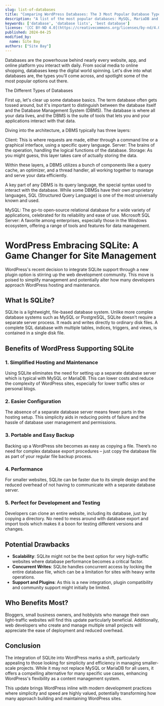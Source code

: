 ```yaml
---
slug: list-of-databases
title: "Comparing WordPress Databases: The 3 Most Popular Database Types"
description: "A list of the most popular databases: MySQL, MariaDB and SQLlite"
keywords: ['database', 'database lists', 'best database']
license: '[CC BY-ND 4.0](https://creativecommons.org/licenses/by-nd/4.0)'
published: 2024-04-25
modified_by:
  name: Site Bay
authors: ["Site Bay"]
---
```


Databases are the powerhouse behind nearly every website, app, and online platform you interact with daily. From social media to online shopping, databases keep the digital world spinning. Let's dive into what databases are, the types you'll come across, and spotlight some of the most popular options out there.

The Different Types of Databases

First up, let's clear up some database basics. The term database often gets tossed around, but it's important to distinguish between the database itself and the Database Management System (DBMS). The database is where all your data lives, and the DBMS is the suite of tools that lets you and your applications interact with that data.

Diving into the architecture, a DBMS typically has three layers:

Client: This is where requests are made, either through a command line or a graphical interface, using a specific query language.
Server: The brains of the operation, handling the logical functions of the database.
Storage: As you might guess, this layer takes care of actually storing the data.

Within these layers, a DBMS utilizes a bunch of components like a query cache, an optimizer, and a thread handler, all working together to manage and serve your data efficiently.

A key part of any DBMS is its query language, the special syntax used to interact with the database. While some DBMSs have their own proprietary languages, SQL (Structured Query Language) is one of the most universally known and used.

MySQL: The go-to open-source relational database for a wide variety of applications, celebrated for its reliability and ease of use.
Microsoft SQL Server: A favorite among enterprises, especially those in the Windows ecosystem, offering a range of tools and features for data management.

# WordPress Embracing SQLite: A Game Changer for Site Management

WordPress's recent decision to integrate SQLite support through a new plugin option is stirring up the web development community. This move is poised to simplify management and potentially alter how many developers approach WordPress hosting and maintenance.

## What Is SQLite?

SQLite is a lightweight, file-based database system. Unlike more complex database systems such as MySQL or PostgreSQL, SQLite doesn't require a separate server process. It reads and writes directly to ordinary disk files. A complete SQL database with multiple tables, indices, triggers, and views, is contained in a single disk file.

## Benefits of WordPress Supporting SQLite

### 1. **Simplified Hosting and Maintenance**
   Using SQLite eliminates the need for setting up a separate database server which is typical with MySQL or MariaDB. This can lower costs and reduce the complexity of WordPress sites, especially for lower traffic sites or personal blogs.

### 2. **Easier Configuration**
   The absence of a separate database server means fewer parts in the hosting setup. This simplicity aids in reducing points of failure and the hassle of database user management and permissions.

### 3. **Portable and Easy Backup**
   Backing up a WordPress site becomes as easy as copying a file. There’s no need for complex database export procedures – just copy the database file as part of your regular file backup process.

### 4. **Performance**
   For smaller websites, SQLite can be faster due to its simple design and the reduced overhead of not having to communicate with a separate database server.

### 5. **Perfect for Development and Testing**
   Developers can clone an entire website, including its database, just by copying a directory. No need to mess around with database export and import tools which makes it a boon for testing different versions and changes.

## Potential Drawbacks

- **Scalability**: SQLite might not be the best option for very high-traffic websites where database performance becomes a critical factor.
- **Concurrent Writes**: SQLite handles concurrent access by locking the entire database file, which can be a limitation for sites with heavy write operations.
- **Support and Plugins**: As this is a new integration, plugin compatibility and community support might initially be limited.

## Who Benefits Most?

Bloggers, small business owners, and hobbyists who manage their own light-traffic websites will find this update particularly beneficial. Additionally, web developers who create and manage multiple small projects will appreciate the ease of deployment and reduced overhead.

## Conclusion

The integration of SQLite into WordPress marks a shift, particularly appealing to those looking for simplicity and efficiency in managing smaller-scale projects. While it may not replace MySQL or MariaDB for all users, it offers a compelling alternative for many specific use cases, enhancing WordPress's flexibility as a content management system.

This update brings WordPress inline with modern development practices where simplicity and speed are highly valued, potentially transforming how many approach building and maintaining WordPress sites.